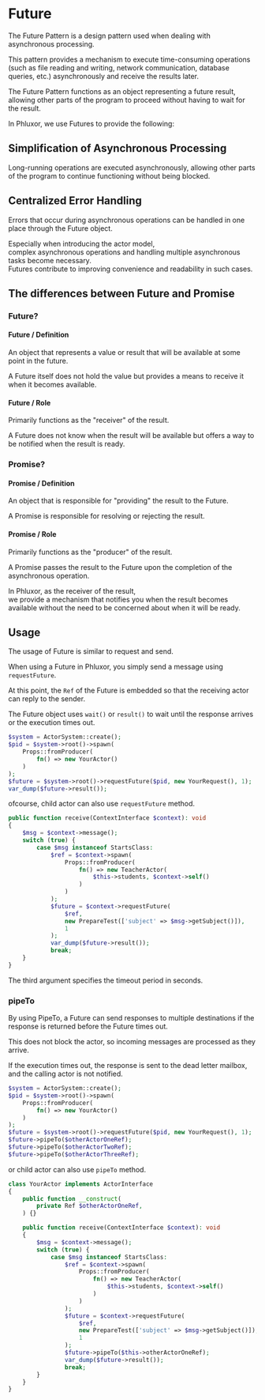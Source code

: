 # Future

The Future Pattern is a design pattern used when dealing with asynchronous processing.

This pattern provides a mechanism to execute time-consuming operations (such as file reading and writing, network communication, database queries, etc.) asynchronously and receive the results later.

The Future Pattern functions as an object representing a future result,  
allowing other parts of the program to proceed without having to wait for the result.

In Phluxor, we use Futures to provide the following:

## Simplification of Asynchronous Processing

Long-running operations are executed asynchronously, allowing other parts of the program to continue functioning without being blocked.

## Centralized Error Handling

Errors that occur during asynchronous operations can be handled in one place through the Future object.

Especially when introducing the actor model,  
complex asynchronous operations and handling multiple asynchronous tasks become necessary.  
Futures contribute to improving convenience and readability in such cases.

## The differences between Future and Promise

### Future?

#### Future / Definition

An object that represents a value or result that will be available at some point in the future.

A Future itself does not hold the value but provides a means to receive it when it becomes available.

#### Future / Role

Primarily functions as the "receiver" of the result.

A Future does not know when the result will be available but offers a way to be notified when the result is ready.

### Promise?

#### Promise / Definition

An object that is responsible for "providing" the result to the Future.

A Promise is responsible for resolving or rejecting the result.

#### Promise / Role

Primarily functions as the "producer" of the result.

A Promise passes the result to the Future upon the completion of the asynchronous operation.

In Phluxor, as the receiver of the result,  
we provide a mechanism that notifies you when the result becomes available without the need to be concerned about when it will be ready.

## Usage

The usage of Future is similar to request and send.

When using a Future in Phluxor, you simply send a message using `requestFuture`.

At this point, the `Ref` of the Future is embedded so that the receiving actor can reply to the sender.

The Future object uses `wait()` or `result()` to wait until the response arrives or the execution times out.

```php
$system = ActorSystem::create();
$pid = $system->root()->spawn(
    Props::fromProducer(
        fn() => new YourActor()
    )
);
$future = $system->root()->requestFuture($pid, new YourRequest(), 1);
var_dump($future->result());        
```

ofcourse, child actor can also use `requestFuture` method.

```php
public function receive(ContextInterface $context): void
{
    $msg = $context->message();
    switch (true) {
        case $msg instanceof StartsClass:
            $ref = $context->spawn(
                Props::fromProducer(
                    fn() => new TeacherActor(
                        $this->students, $context->self()
                    )
                )
            );
            $future = $context->requestFuture(
                $ref, 
                new PrepareTest(['subject' => $msg->getSubject()]),
                1
            );
            var_dump($future->result());
            break;
    }
}
```

The third argument specifies the timeout period in seconds.

### pipeTo

By using PipeTo, a Future can send responses to multiple destinations if the response is returned before the Future times out.

This does not block the actor, so incoming messages are processed as they arrive.

If the execution times out, the response is sent to the dead letter mailbox, and the calling actor is not notified.

```php
$system = ActorSystem::create();
$pid = $system->root()->spawn(
    Props::fromProducer(
        fn() => new YourActor()
    )
);
$future = $system->root()->requestFuture($pid, new YourRequest(), 1);
$future->pipeTo($otherActorOneRef);
$future->pipeTo($otherActorTwoRef);
$future->pipeTo($otherActorThreeRef);
```

or child actor can also use `pipeTo` method.

```php
class YourActor implements ActorInterface
{
    public function __construct(
        private Ref $otherActorOneRef,
    ) {}

    public function receive(ContextInterface $context): void
    {
        $msg = $context->message();
        switch (true) {
            case $msg instanceof StartsClass:
                $ref = $context->spawn(
                    Props::fromProducer(
                        fn() => new TeacherActor(
                            $this->students, $context->self()
                        )
                    )
                );
                $future = $context->requestFuture(
                    $ref, 
                    new PrepareTest(['subject' => $msg->getSubject()]),
                    1
                );
                $future->pipeTo($this->otherActorOneRef);
                var_dump($future->result());
                break;
        }
    }
}
```
